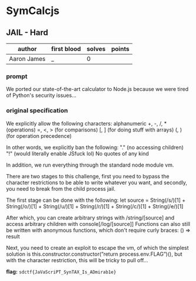 # SymCalcjs
## JAIL - Hard
| author | first blood | solves | points |
| --- | --- | --- | --- |
| Aaron James | _ | 0 |  |
### prompt
We ported our state-of-the-art calculator to Node.js because we were tired of Python's security issues...

### original specification
We explicitly allow the following characters:
alphanumeric
+, -, /, * (operations)
=, <, > (for comparisons)
[, ] (for doing stuff with arrays)
(, ) (for operation precedence)

In other words, we explicitly ban the following:
"." (no accessing children)
"!" (would literally enable JSfuck lol)
No quotes of any kind

In addition, we run everything through the standard node module vm.

There are two stages to this challenge, first you need to bypass the character restrictions to be able to write whatever you want, and secondly, you need to break from the child process jail. 

The first stage can be done with the following:
let source = String(/s/)[1] + String(/o/)[1] + String(/u/)[1] + String(/r/)[1] + String(/c/)[1] + String(/e/)[1]

After which, you can create arbitrary strings with /string/[source] and access arbitrary children with console[/log/[source]]
Functions can also still be written with anonymous functions, which don't require curly braces: () ⇒ result

Next, you need to create an exploit to escape the vm, of which the simplest solution is this.constructor.constructor(”return process.env.FLAG”)(), but with the character restriction, this will be tricky to pull off...

**flag:** `sdctf{JaVaScriPT_SynTAX_Is_ADmirab1e}`

